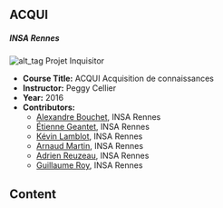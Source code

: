 ACQUI
--------

##### INSA Rennes
![alt_tag](https://upload.wikimedia.org/wikipedia/commons/thumb/7/7c/Persecution_of_witches.jpg/150px-Persecution_of_witches.jpg)
Projet Inquisitor

* **Course Title:** ACQUI Acquisition de connaissances
* **Instructor:** Peggy Cellier
* **Year:** 2016
* **Contributors:**
  * <a href="https://github.com/alexandre79eme">Alexandre Bouchet</a>, INSA Rennes
  * <a href="https://github.com/Fermivor">Étienne Geantet</a>, INSA Rennes
  * <a href="https://github.com/klamblot">Kévin Lamblot</a>, INSA Rennes
  * <a href="https://github.com/Zeldarck">Arnaud Martin</a>, INSA Rennes
  * <a href="https://github.com/kandohar">Adrien Reuzeau</a>, INSA Rennes
  * <a href="https://github.com/guroy">Guillaume Roy</a>, INSA Rennes

Content
----
